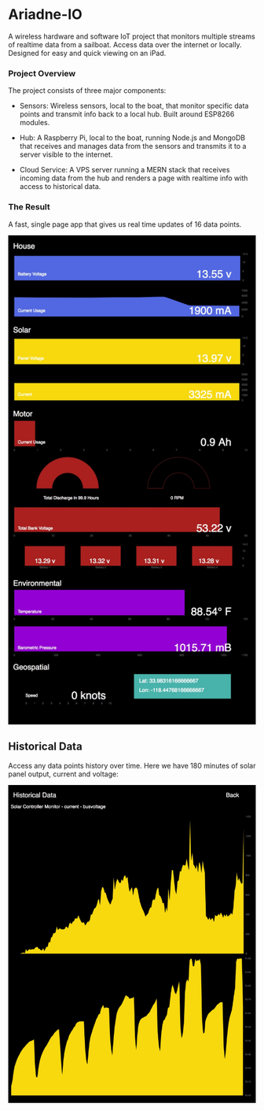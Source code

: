 # Ariadne-IO
A wireless hardware and software IoT project that monitors multiple streams of realtime data from a sailboat. Access data over the internet or locally. Designed for easy and quick viewing on an iPad.

### Project Overview

The project consists of three major components:

* Sensors: Wireless sensors, local to the boat, that monitor specific data points and transmit info back to a local hub. Built around ESP8266 modules.

* Hub: A Raspberry Pi, local to the boat, running Node.js and MongoDB that receives and manages data from the sensors and transmits it to a server visible to the internet.

* Cloud Service: A VPS server running a MERN stack that receives incoming data from the hub and renders a page with realtime info with access to historical data.

### The Result

A fast, single page app that gives us real time updates of 16 data points.

![ariadne-io-mainpage](/public/images/ariadne-main.jpeg)

## Historical Data

Access any data points history over time. Here we have 180 minutes of solar panel output, current and voltage:

![solar-panel-historical](/public/images/ariadne-12.jpeg)
